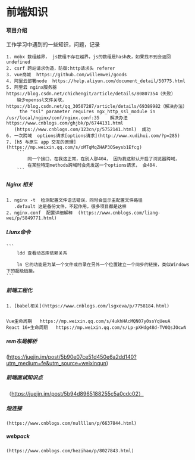 # 前端知识

#### 项目介绍
工作学习中遇到的一些知识，问题，记录
 
    1. mobx 数组越界， js数组不存在越界，js的数组是hash表，如果找不到会返回undefined
    2. csrf 跨站请求伪造，防御:http请求头 referer
    3. vue商城  https://github.com/willemwei/goods
    4. 阿里云部署node  https://help.aliyun.com/document_detail/50775.html
    5. 阿里云 nginx服务器   https://blog.csdn.net/chichengit/article/details/80807354（失败）
        缺少openssl文件关联，  https://blog.csdn.net/qq_30507287/article/details/69389982（解决办法）
         the "ssl" parameter requires ngx_http_ssl_module in /usr/local/nginx/conf/nginx.conf:35    解决办法  https://www.cnblogs.com/ghjbk/p/6744131.html
       (https://www.cnblogs.com/123cn/p/5752141.html)  成功
    6. 一次跨域  options请求[options请求](http://www.xudihui.com/?p=285)
    7. [h5 与原生 app 交互的原理](https://mp.weixin.qq.com/s/oMTqMqZHAP3OSeysb1Efcg)
        ```
            同一个接口，在我这正常，在别人那404， 因为我这默认开启了浏览器跨域， 
            在某些特定methods跨域时会先发送一个options请求， 会404.
        ```
##### Nginx  相关
    1. nginx -t  检测配置文件语法错误，同时会显示主配置文件路径
       .default 这是备份文件，不起作用，很多项目都是这样
    2. nginx.conf  配置详细解释  (https://www.cnblogs.com/liang-wei/p/5849771.html)
##### Liunx命令
    ```
        ldd 查看动态库依赖关系

        ln 它的功能是为某一个文件或目录在另外一个位置建立一个同步的链接，类似Windows下的超级链接。
    ```
##### 前端工程化
    1. [babel相关](https://www.cnblogs.com/lsgxeva/p/7758184.html)
##### 
    Vue生命周期   https://mp.weixin.qq.com/s/4ukhHAcMQN07y0ssYqUeuA
    React 16+生命周期   https://mp.weixin.qq.com/s/Lp-pXHdg48d-TV0QsJOcwA
##### rem布局解析
 (https://juejin.im/post/5b90e07ce51d450e6a2dd140?utm_medium=fe&utm_source=weixinqun)
##### 前端面试知识点
   （https://juejin.im/post/5b94d8965188255c5a0cdc02）
##### 短连接
    (https://www.cnblogs.com/nullllun/p/6637844.html)
##### webpack
    (https://www.cnblogs.com/hezihao/p/8027843.html)